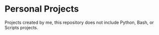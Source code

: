 # Personal Projects
Projects created by me, this repository does not include Python, Bash, or Scripts projects. 

